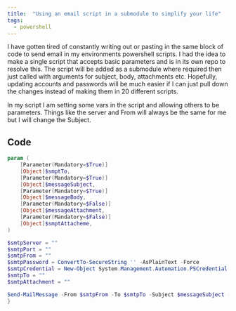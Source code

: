 ```yaml
---
title:  "Using an email script in a submodule to simplify your life"
tags:
  - powershell
---
```

I have gotten tired of constantly writing out or pasting in the same block of code to send email in my environments powershell scripts. I had the idea to make a single script that accepts basic parameters and is in its own repo to resolve this. The script will be added as a submodule where required then just called with arguments for subject, body, attachments etc. Hopefully, updating accounts and passwords will be much easier if I can just pull down the changes instead of making them in 20 different scripts.

In my script I am setting some vars in the script and allowing others to be parameters. Things like the server and From will always be the same for me but I will change the Subject.

## Code
```powershell
param (
    [Parameter(Mandatory=$True)]
    [Object]$smptTo,
    [Parameter(Mandatory=$True)]
    [Object]$messageSubject,
    [Parameter(Mandatory=$True)]
    [Object]$messageBody,
    [Parameter(Mandatory=$False)]
    [Object]$messageAttachment,
    [Parameter(Mandatory=$False)]
    [Object]$smptAttacheme,
)

$smtpServer = ""
$smtpPort = ""
$smtpFrom = ""
$smtpPassword = ConvertTo-SecureString '' -AsPlainText -Force
$smtpCredential = New-Object System.Management.Automation.PSCredential ($smtpFrom, $smtpPassword)
$smtpTo = ""
$smtpAttachment = ""

Send-MailMessage -From $smtpFrom -To $smtpTo -Subject $messageSubject -Body $messageBody -Credential $smtpCredential -SmtpServer $smtpServer -Port $smtpPort -UseSsl
}
```
